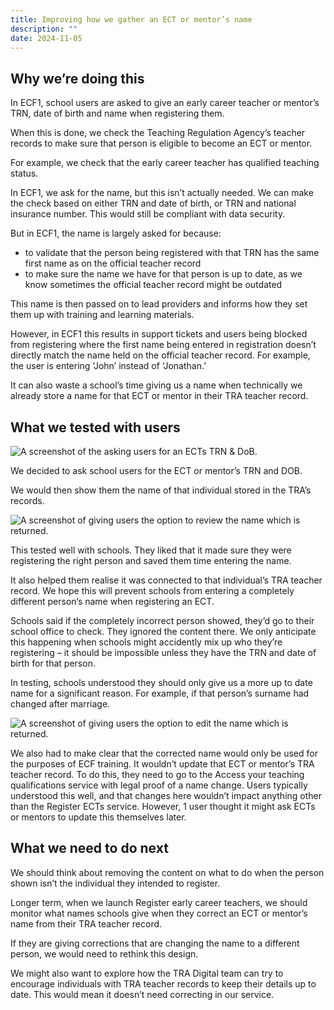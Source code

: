 ```yaml
---
title: Improving how we gather an ECT or mentor’s name
description: ""
date: 2024-11-05
---
```


## Why we’re doing this

In ECF1, school users are asked to give an early career teacher or mentor’s TRN, date of birth and name when registering them.

When this is done, we check the Teaching Regulation Agency’s teacher records to make sure that person is eligible to become an ECT or mentor.

For example, we check that the early career teacher has qualified teaching status.

In ECF1, we ask for the name, but this isn’t actually needed. We can make the check based on either TRN and date of birth, or TRN and national insurance number. This would still be compliant with data security.

But in ECF1, the name is largely asked for because:

- to validate that the person being registered with that TRN has the same first name as on the official teacher record
- to make sure the name we have for that person is up to date, as we know sometimes the official teacher record might be outdated

This name is then passed on to lead providers and informs how they set them up with training and learning materials.

However, in ECF1 this results in support tickets and users being blocked from registering where the first name being entered in registration doesn’t directly match the name held on the official teacher record. For example, the user is entering ‘John’ instead of ‘Jonathan.’

It can also waste a school’s time giving us a name when technically we already store a name for that ECT or mentor in their TRA teacher record.

## What we tested with users

![A screenshot of the asking users for an ECTs TRN & DoB.](/ecf-v2/correcting-names/screenshot1.png)

We decided to ask school users for the ECT or mentor’s TRN and DOB.

We would then show them the name of that individual stored in the TRA’s records.

![A screenshot of giving users the option to review the name which is returned.](/ecf-v2/correcting-names/screenshot2.png)

This tested well with schools. They liked that it made sure they were registering the right person and saved them time entering the name.

It also helped them realise it was connected to that individual’s TRA teacher record. We hope this will prevent schools from entering a completely different person’s name when registering an ECT.

Schools said if the completely incorrect person showed, they’d go to their school office to check. They ignored the content there. We only anticipate this happening when schools might accidently mix up who they’re registering – it should be impossible unless they have the TRN and date of birth for that person.

In testing, schools understood they should only give us a more up to date name for a significant reason. For example, if that person’s surname had changed after marriage.

![A screenshot of giving users the option to edit the name which is returned.](/ecf-v2/correcting-names/screenshot3.png)

We also had to make clear that the corrected name would only be used for the purposes of ECF training. It wouldn’t update that ECT or mentor’s TRA teacher record. To do this, they need to go to the Access your teaching qualifications service with legal proof of a name change. Users typically understood this well, and that changes here wouldn’t impact anything other than the Register ECTs service. However, 1 user thought it might ask ECTs or mentors to update this themselves later.

## What we need to do next

We should think about removing the content on what to do when the person shown isn’t the individual they intended to register.

Longer term, when we launch Register early career teachers, we should monitor what names schools give when they correct an ECT or mentor’s name from their TRA teacher record.

If they are giving corrections that are changing the name to a different person, we would need to rethink this design.

We might also want to explore how the TRA Digital team can try to encourage individuals with TRA teacher records to keep their details up to date. This would mean it doesn’t need correcting in our service.
